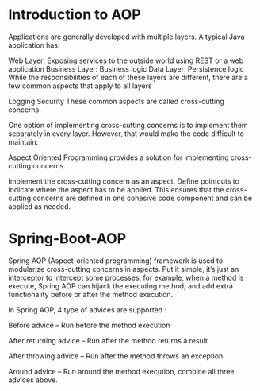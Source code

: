 # Introduction to AOP

Applications are generally developed with multiple layers. A typical Java application has:

Web Layer: Exposing services to the outside world using REST or a web application
Business Layer: Business logic
Data Layer: Persistence logic
While the responsibilities of each of these layers are different, there are a few common aspects that apply to all layers

Logging
Security
These common aspects are called cross-cutting concerns.

One option of implementing cross-cutting concerns is to implement them separately in every layer. However, that would make the code difficult to maintain.

Aspect Oriented Programming provides a solution for implementing cross-cutting concerns.

Implement the cross-cutting concern as an aspect.
Define pointcuts to indicate where the aspect has to be applied.
This ensures that the cross-cutting concerns are defined in one cohesive code component and can be applied as needed.

# Spring-Boot-AOP

Spring AOP (Aspect-oriented programming) framework is used to modularize cross-cutting concerns in aspects. Put it simple, it’s just an interceptor to intercept some processes, for example, when a method is execute, Spring AOP can hijack the executing method, and add extra functionality before or after the method execution.

In Spring AOP, 4 type of advices are supported :

Before advice – Run before the method execution

After returning advice – Run after the method returns a result

After throwing advice – Run after the method throws an exception

Around advice – Run around the method execution, combine all three advices above.
